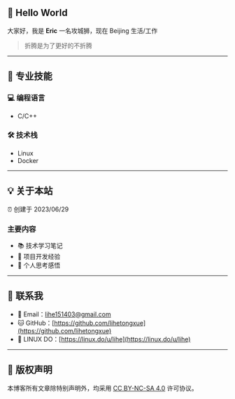 ## 👋 Hello World

大家好，我是 **Eric**  一名攻城狮，现在 Beijing  生活/工作

> 折腾是为了更好的不折腾

---

## 🚀 专业技能

### 💻 编程语言
- C/C++

### 🛠️ 技术栈
- Linux
- Docker

---

## 💡 关于本站

⏰ 创建于 2023/06/29

### 主要内容
- 📚 技术学习笔记
- 🔨 项目开发经验
- 💭 个人思考感悟

---

## 📮 联系我

- 📧 Email：[lihe151403@gmail.com](mailto:lihe151403@gmail.com)
- 🐱 GitHub：[https://github.com/lihetongxue](https://github.com/lihetongxue)
- 🐧 LINUX DO：[https://linux.do/u/lihe](https://linux.do/u/lihe)

---

## 📝 版权声明

本博客所有文章除特别声明外，均采用 [CC BY-NC-SA 4.0](https://creativecommons.org/licenses/by-nc-sa/4.0/) 许可协议。


